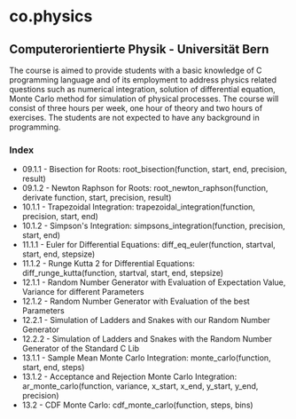 # co.physics #

## Computerorientierte Physik - Universität Bern ##
The course is aimed to provide students with a basic knowledge of C programming language and of its employment to address physics related questions such as numerical integration, solution of differential equation, Monte Carlo method for simulation of physical processes. The course will consist of three hours per week, one hour of theory and two hours of exercises. The students are not expected to have any background in programming.

### Index ###

* 09.1.1 - Bisection for Roots: root_bisection(function, start, end, precision, result)
* 09.1.2 - Newton Raphson for Roots: root_newton_raphson(function, derivate function, start, precision, result)
* 10.1.1 - Trapezoidal Integration: trapezoidal_integration(function, precision, start, end)
* 10.1.2 - Simpson's Integration: simpsons_integration(function, precision, start, end)
* 11.1.1 - Euler for Differential Equations: diff_eq_euler(function, startval, start, end, stepsize)
* 11.1.2 - Runge Kutta 2 for Differential Equations: diff_runge_kutta(function, startval, start, end, stepsize)
* 12.1.1 - Random Number Generator with Evaluation of Expectation Value, Variance for different Parameters
* 12.1.2 - Random Number Generator with Evaluation of the best Parameters
* 12.2.1 - Simulation of Ladders and Snakes with our Random Number Generator
* 12.2.2 - Simulation of Ladders and Snakes with the Random Number Generator of the Standard C Lib
* 13.1.1 - Sample Mean Monte Carlo Integration: monte_carlo(function, start, end, steps)
* 13.1.2 - Acceptance and Rejection Monte Carlo Integration: ar_monte_carlo(function, variance, x_start, x_end, y_start, y_end, precision)
* 13.2 - CDF Monte Carlo: cdf_monte_carlo(function, steps, bins)
